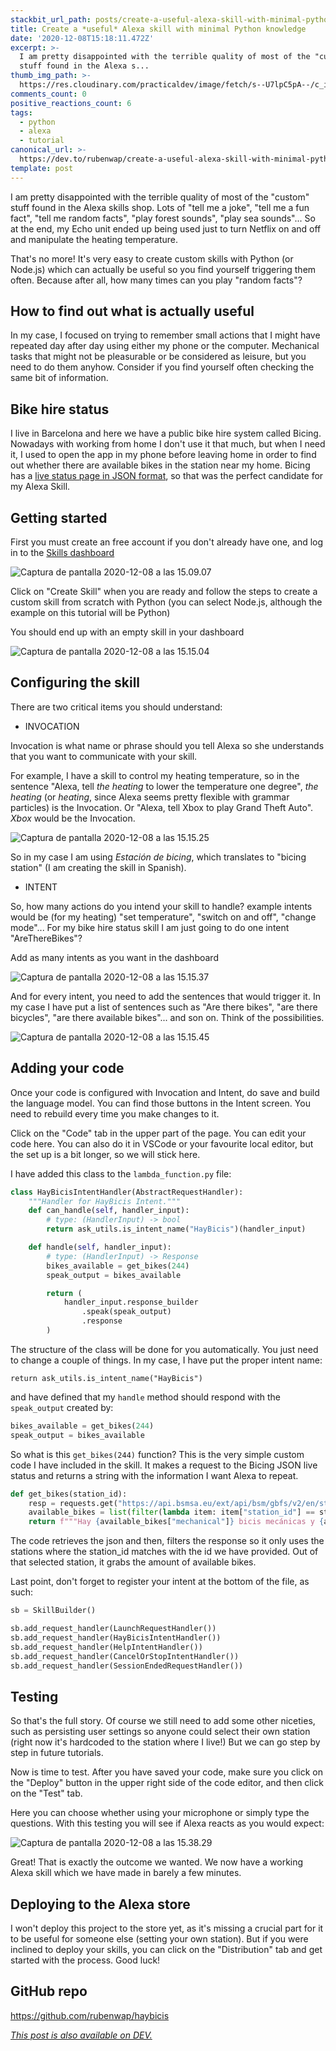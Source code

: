 ```yaml
---
stackbit_url_path: posts/create-a-useful-alexa-skill-with-minimal-python-knowledge-man
title: Create a *useful* Alexa skill with minimal Python knowledge
date: '2020-12-08T15:18:11.472Z'
excerpt: >-
  I am pretty disappointed with the terrible quality of most of the "custom"
  stuff found in the Alexa s...
thumb_img_path: >-
  https://res.cloudinary.com/practicaldev/image/fetch/s--U7lpC5pA--/c_imagga_scale,f_auto,fl_progressive,h_420,q_auto,w_1000/https://dev-to-uploads.s3.amazonaws.com/i/zwkr8k11kjtb3vzsry6w.png
comments_count: 0
positive_reactions_count: 6
tags:
  - python
  - alexa
  - tutorial
canonical_url: >-
  https://dev.to/rubenwap/create-a-useful-alexa-skill-with-minimal-python-knowledge-man
template: post
---
```

I am pretty disappointed with the terrible quality of most of the "custom" stuff found in the Alexa skills shop. Lots of "tell me a joke", "tell me a fun fact", "tell me random facts", "play forest sounds", "play sea sounds"... So at the end, my Echo unit ended up being used just to turn Netflix on and off and manipulate the heating temperature. 

That's no more! It's very easy to create custom skills with Python (or Node.js) which can actually be useful so you find yourself triggering them often. Because after all, how many times can you play "random facts"?

## How to find out what is actually useful

In my case, I focused on trying to remember small actions that I might have repeated day after day using either my phone or the computer. Mechanical tasks that might not be pleasurable or be considered as leisure, but you need to do them anyhow. Consider if you find yourself often checking the same bit of information.

## Bike hire status

I live in Barcelona and here we have a public bike hire system called Bicing. Nowadays with working from home I don't use it that much, but when I need it, I used to open the app in my phone before leaving home in order to find out whether there are available bikes in the station near my home. Bicing has a [live status page in JSON format](https://api.bsmsa.eu/ext/api/bsm/gbfs/v2/en/station_status), so that was the perfect candidate for my Alexa Skill.

## Getting started

First you must create an free account if you don't already have one, and log in to the [Skills dashboard](https://developer.amazon.com/alexa/console/ask)

![Captura de pantalla 2020-12-08 a las 15.09.07](https://dev-to-uploads.s3.amazonaws.com/i/6dpwg32o0kjnlevdaihm.png)
 

Click on "Create Skill" when you are ready and follow the steps to create a custom skill from scratch with Python (you can select Node.js, although the example on this tutorial will be Python)

You should end up with an empty skill in your dashboard

![Captura de pantalla 2020-12-08 a las 15.15.04](https://dev-to-uploads.s3.amazonaws.com/i/2hotmiei4c0gjsppoefk.png)
 
## Configuring the skill

There are two critical items you should understand:

* INVOCATION

Invocation is what name or phrase should you tell Alexa so she understands that you want to communicate with your skill.

For example, I have a skill to control my heating temperature, so in the sentence "Alexa, tell *the heating* to lower the temperature one degree", *the heating* (or *heating*, since Alexa seems pretty flexible with grammar particles) is the Invocation. Or "Alexa, tell Xbox to play Grand Theft Auto". *Xbox* would be the Invocation. 

![Captura de pantalla 2020-12-08 a las 15.15.25](https://dev-to-uploads.s3.amazonaws.com/i/qtdc42i8yn0wkav54zc9.png)
 
So in my case I am using *Estación de bicing*, which translates to "bicing station" (I am creating the skill in Spanish). 

* INTENT

So, how many actions do you intend your skill to handle? example intents would be (for my heating) "set temperature", "switch on and off", "change mode"... For my bike hire status skill I am just going to do one intent "AreThereBikes"?

Add as many intents as you want in the dashboard 

![Captura de pantalla 2020-12-08 a las 15.15.37](https://dev-to-uploads.s3.amazonaws.com/i/k8azy687lq5gwpsjc2cw.png)
 
And for every intent, you need to add the sentences that would trigger it. In my case I have put a list of sentences such as "Are there bikes", "are there bicycles", "are there available bikes"... and son on. Think of the possibilities.  

![Captura de pantalla 2020-12-08 a las 15.15.45](https://dev-to-uploads.s3.amazonaws.com/i/5i79c0egqbn1aebigdfa.png)
 
## Adding your code

Once your code is configured with Invocation and Intent, do save and build the language model. You can find those buttons in the Intent screen. You need to rebuild every time you make changes to it. 

Click on the "Code" tab in the upper part of the page. You can edit your code here. You can also do it in VSCode or your favourite local editor, but the set up is a bit longer, so we will stick here. 

I have added this class to the 
`lambda_function.py`
 file:


```python
class HayBicisIntentHandler(AbstractRequestHandler):
    """Handler for HayBicis Intent."""
    def can_handle(self, handler_input):
        # type: (HandlerInput) -> bool
        return ask_utils.is_intent_name("HayBicis")(handler_input)

    def handle(self, handler_input):
        # type: (HandlerInput) -> Response
        bikes_available = get_bikes(244)
        speak_output = bikes_available

        return (
            handler_input.response_builder
                .speak(speak_output)
                .response
        )

```


The structure of the class will be done for you automatically. You just need to change a couple of things. In my case, I have put the proper intent name:


```
return ask_utils.is_intent_name("HayBicis")
```


and have defined that my 
`handle`
 method should respond with the 
`speak_output`
 created by:


```python
bikes_available = get_bikes(244)
speak_output = bikes_available
```


So what is this 
`get_bikes(244)`
 function? This is the very simple custom code I have included in the skill. It makes a request to the Bicing JSON live status and returns a string with the information I want Alexa to repeat. 


```python
def get_bikes(station_id):
    resp = requests.get("https://api.bsmsa.eu/ext/api/bsm/gbfs/v2/en/station_status")
    available_bikes = list(filter(lambda item: item["station_id"] == station_id, resp.json()["data"]["stations"]))[0]["num_bikes_available_types"]
    return f"""Hay {available_bikes["mechanical"]} bicis mecánicas y {available_bikes["ebike"]} eléctricas."""

```


The code retrieves the json and then, filters the response so it only uses the stations where the station_id matches with the id we have provided. Out of that selected station, it grabs the amount of available bikes. 

Last point, don't forget to register your intent at the bottom of the file, as such:


```python
sb = SkillBuilder()

sb.add_request_handler(LaunchRequestHandler())
sb.add_request_handler(HayBicisIntentHandler())
sb.add_request_handler(HelpIntentHandler())
sb.add_request_handler(CancelOrStopIntentHandler())
sb.add_request_handler(SessionEndedRequestHandler())
```


## Testing

So that's the full story. Of course we still need to add some other niceties, such as persisting user settings so anyone could select their own station (right now it's hardcoded to the station where I live!) But we can go step by step in future tutorials. 

Now is time to test. After you have saved your code, make sure you click on the "Deploy" button in the upper right side of the code editor, and then click on the "Test" tab. 

Here you can choose whether using your microphone or simply type the questions. With this testing you will see if Alexa reacts as you would expect:

![Captura de pantalla 2020-12-08 a las 15.38.29](https://dev-to-uploads.s3.amazonaws.com/i/gd744780qpefeqnz8rz7.png)
 
Great! That is exactly the outcome we wanted. We now have a working Alexa skill which we have made in barely a few minutes.


## Deploying to the Alexa store

I won't deploy this project to the store yet, as it's missing a crucial part for it to be useful for someone else (setting your own station). But if you were inclined to deploy your skills,  you can click on the "Distribution" tab and get started with the process. Good luck! 

## GitHub repo
https://github.com/rubenwap/haybicis


*[This post is also available on DEV.](https://dev.to/rubenwap/create-a-useful-alexa-skill-with-minimal-python-knowledge-man)*


<script>
const parent = document.getElementsByTagName('head')[0];
const script = document.createElement('script');
script.type = 'text/javascript';
script.src = 'https://cdnjs.cloudflare.com/ajax/libs/iframe-resizer/4.1.1/iframeResizer.min.js';
script.charset = 'utf-8';
script.onload = function() {
    window.iFrameResize({}, '.liquidTag');
};
parent.appendChild(script);
</script>    
